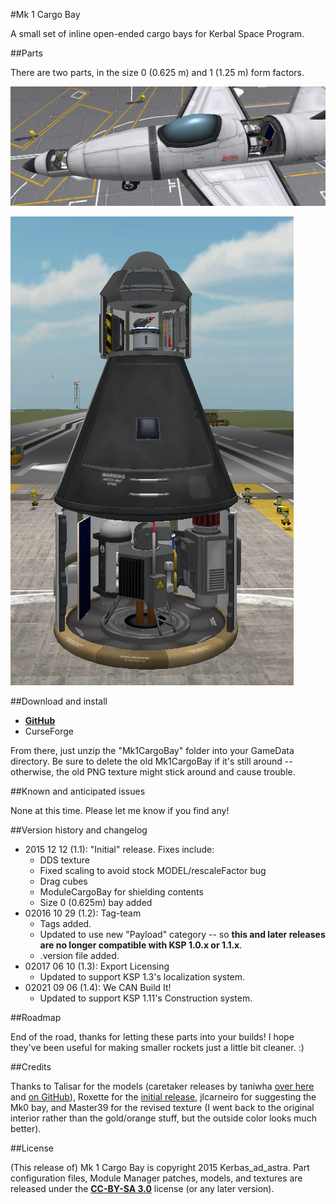 #Mk 1 Cargo Bay

A small set of inline open-ended cargo bays for Kerbal Space Program.

##Parts

There are two parts, in the size 0 (0.625 m) and 1 (1.25 m) form factors.

![As used in planes](https://raw.githubusercontent.com/Kerbas-ad-astra/Mk1CargoBay/master/horizontal_stack.png)

![As used in rockets](https://raw.githubusercontent.com/Kerbas-ad-astra/Mk1CargoBay/master/vertical_stack.png)

##Download and install

- [**GitHub**](https://github.com/Kerbas-ad-astra/Mk1CargoBay/releases)
- CurseForge

From there, just unzip the "Mk1CargoBay" folder into your GameData directory.  Be sure to delete the old Mk1CargoBay if it's still around -- otherwise, the old PNG texture might stick around and cause trouble.

##Known and anticipated issues

None at this time.  Please let me know if you find any!

##Version history and changelog

- 2015 12 12 (1.1): "Initial" release.  Fixes include:
	- DDS texture
	- Fixed scaling to avoid stock MODEL/rescaleFactor bug
	- Drag cubes
	- ModuleCargoBay for shielding contents
	- Size 0 (0.625m) bay added
- 02016 10 29 (1.2): Tag-team
	- Tags added.
	- Updated to use new "Payload" category -- so **this and later releases are no longer compatible with KSP 1.0.x or 1.1.x**.
	- .version file added.
- 02017 06 10 (1.3): Export Licensing
	- Updated to support KSP 1.3's localization system.
- 02021 09 06 (1.4): We CAN Build It!
	- Updated to support KSP 1.11's Construction system.

##Roadmap

End of the road, thanks for letting these parts into your builds!  I hope they've been useful for making smaller rockets just a little bit cleaner.  :)

##Credits

Thanks to Talisar for the models (caretaker releases by taniwha [over here](http://forum.kerbalspaceprogram.com/index.php?/topic/116849-104-talisar-parts-v100/) and [on GitHub](https://github.com/taniwha-qf/TalisarParts)), Roxette for the [initial release](http://forum.kerbalspaceprogram.com/index.php?/topic/104523-090-mk1-cargo-bay/), jlcarneiro for suggesting the Mk0 bay, and Master39 for the revised texture (I went back to the original interior rather than the gold/orange stuff, but the outside color looks much better).

##License

(This release of) Mk 1 Cargo Bay is copyright 2015 Kerbas_ad_astra.  Part configuration files, Module Manager patches, models, and textures are released under the [**CC-BY-SA 3.0**](http://creativecommons.org/licenses/by-sa/3.0/) license (or any later version).
